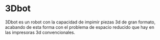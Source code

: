 # 3Dbot
3Dbot es un robot con la capacidad de impimir piezas 3d de gran formato, acabando de esta forma con el problema de espacio reducido que hay en las impresoras 3d convencionales.
